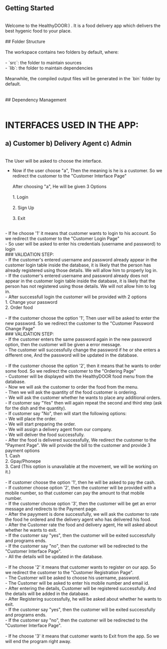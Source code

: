 ## Getting Started
<br>
Welcome to the HealthyDOOR:) . It is a food delivery app which delivers the best hygenic food to your place.<br>
<br>
## Folder Structure<br>
<br>
The workspace contains two folders by default, where:<br>
<br>
- `src`: the folder to maintain sources<br>
- `lib`: the folder to maintain dependencies<br>
<br>
Meanwhile, the compiled output files will be generated in the `bin` folder by default.<br>
<br>
<br>
## Dependency Management<br>
<br>

# INTERFACES USED IN THE APP:
## a) Customer    b) Delivery Agent    c) Admin 
<br>
The User will be asked to choose the interface.<br>

- Now if the user choose "a", Then the meaning is he is a customer. So we redirect the customer to the "Customer Interface Page"<br>
<br>    After choosing "a", He will be given 3 Options<br>
<br>        1. Login<br>
<br>        2. Sign Up<br>
<br>        3. Exit<br>
<br>
        - If he choose '1' it means that customer wants to login to his account. So we redirect the customer to the "Customer Login Page"<br>
            - So user will be asked to enter his credentials (username and password) to login<br>
            ### VALIDATION STEP:<br>
                - If the customer's entered username and password already appear in the customer login table inside the database, it is likely that the person has already registered using those details. We will allow him to properly log in.<br>
                - If the customer's entered username and password already does not appear in the customer login table inside the database, it is likely that the person has not registered using those details. We will not allow him to log in.<br>
             - After successfull login the customer will be provided with 2 options<br>
                1. Change your password<br>
                2. Order food<br>
<br>
                 - If the customer choose the option '1', Then user will be asked to enter the new password. So we redirect the customer to the "Customer Password Change Page"<br>
                ### VALIDATION STEP:<br>
                    - If the customer enters the same password again in the new password option, then the customer will be given a error message.<br>
                    - The customer will successfully change the password if he or she enters a different one, And the password will be updated in the database.<br>
        <br>
                - If the customer choose the option '2', then it means that he wants to order some food. So we redirect the customer to the "Ordering Page"<br>
                    - Customer will be displayed with the HealthyDOOR food menu from the database.<br>
                    - Now we will ask the customer to order the food from the menu.<br>
                    - Then we will ask the quantity of the food customer is ordering.<br>
                    - We will ask the customer whether he wants to place any additional orders.<br>
                        - If customer say "Yes" then will again repeat the second and third step (ask for the dish and the quantity).<br>
                        - If customer say "No", then will start the following options:<br>
                            - We will place the order.<br>
                            - We will start preparing the order.<br>
                            - We will assign a delivery agent from our company.<br>
                            - We will deliver the food successfully.<br>
                    - After the food is delivered successfully, We redirect the customer to the "Payment Page". We will provide the bill to the customer and provide 3 payment options<br>
                        1. Cash<br>
                        2. Gpay/Phonepe<br>
                        3. Card (This option is unavailable at the movement, we will be working on it.)<br>
<br>
                        - If customer choose the option '1', then he will be asked to pay the cash.<br>
                        - If customer choose option '2', then the customer will be provided with a mobile number, so that customer can pay the amount to that mobile number.<br>
                        - If the customer choose option '3', then the customer will be get an error message and redirects to the Payment page.<br>
                    - After the payyment is done successfully, we will ask the customer to rate the food he ordered and the delivery agent who has delivered his food.<br>
                    - After the Customer rate the food and delivery agent, He will asked about whether he wants to exit.<br>
                        - If the customer say "yes", then the customer will be exited successfully and programs ends.<br>
                        - If the customer say "no", then the customer will be redirected to the "Customer Interface Page".<br>
                    - All the details will be updated in the database.<br>
<br>
        - If he choose '2' it means that customer wants to register on our app. So we redirect the customer to the "Customer Registration Page". <br>
            - The Customer will be asked to choose his username, password. <br>
            - The Customer will be asked to enter his mobile number and email id.<br>
            - After entering the details, Customer will be registered successfully. And the details will be added in the database.<br>
            - After Registering successfully, he will be asked about whether he wants to exit.<br>
                - If the customer say "yes", then the customer will be exited successfully and programs ends.<br>
                - If the customer say "no", then the customer will be redirected to the "Customer Interface Page".<br>
<br>
        - If he choose '3' it means that customer wants to Exit from the app. So we will end the program right away.<br>

